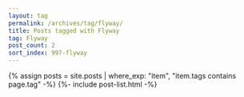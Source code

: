 ```yaml
---
layout: tag
permalink: /archives/tag/flyway/
title: Posts tagged with Flyway
tag: Flyway
post_count: 2
sort_index: 997-flyway
---
```

{% assign posts = site.posts | where_exp: "item", "item.tags contains page.tag" -%}
{%- include post-list.html -%}
